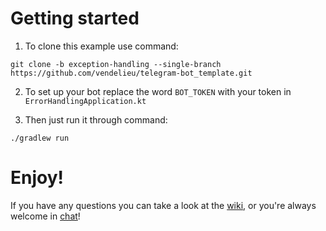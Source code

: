 # Getting started

1. To clone this example use command:

```
git clone -b exception-handling --single-branch https://github.com/vendelieu/telegram-bot_template.git
```

2. To set up your bot replace the word `BOT_TOKEN` with your token in `ErrorHandlingApplication.kt`

3. Then just run it through command:

```
./gradlew run
```

# Enjoy!

If you have any questions you can take a look at the [wiki](https://github.com/vendelieu/telegram-bot/wiki), or you're
always welcome in [chat](https://t.me/vennyTgBot)!